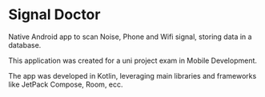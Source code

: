 # Signal Doctor
Native Android app to scan Noise, Phone and Wifi signal, storing data in a database.

This application was created for a uni project exam in Mobile Development.

The app was developed in Kotlin, leveraging main libraries and frameworks like JetPack Compose, Room, ecc.
